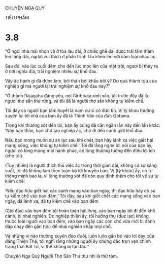 CHUYỆN NGẠ QUỶ

TIỂU PHẨM

# 3.8

“Ở ngôi nhà mái nhọn và ở tòa lâu đài, ở chiếc ghế dài được trải tấm thảm len lông dài, ngươi vui thích ở phần trình tấu khéo léo với năm loại nhạc cụ.

Sau đó, vào lúc cuối đêm cho đến lúc mọc lên của mặt trời, ngươi bị thảy ra ở nơi nghĩa địa, trải nghiệm nhiều sự khổ đau.

Vậy ác hạnh gì đã được làm, bởi thân bởi khẩu bởi ý? Do quả thành tựu của nghiệp gì mà ngươi lại trải nghiệm sự khổ đau này?”

“Ở thành Rājagaha đáng yêu, nơi Giribbaja xinh xắn, tôi trước đây đã là người thợ săn thú rừng, và tôi đã là người thợ săn không tự kiềm chế.

Tôi đây có người bạn tâm huyết là nam cư sĩ có đức tin. Vị tỳ khưu thường xuyên lui tới nhà của bạn ấy đã là Thinh Văn của đức Gotama.

Trong khi thương xót đến tôi, bạn ấy cũng đã cản ngăn lần này đến lần khác: ‘Này bạn thân, bạn chớ tạo nghiệp ác, chớ đi đến cảnh giới khổ đau.

Nếu bạn mong muốn sự an lạc sau khi chết, bạn hãy lánh xa việc giết hại mạng sống, việc không tự kiềm chế.’ Tôi đã lắng nghe lời nói của bạn ấy, người có lòng mong mỏi hạnh phúc, có lòng thương tưởng đến điều lợi ích (cho tôi).

(Tuy nhiên) là người thích thú việc ác trong thời gian dài, không có sự sáng suốt, tôi đã không làm theo toàn bộ lời khuyên bảo. Vị (tỳ khưu) ấy, có trí thông minh bao la, vì lòng thương xót đã còn quy định thêm cho tôi về sự tự kiềm chế:

‘Nếu đạo hữu giết hại các sanh mạng vào ban ngày, thì đạo hữu hãy có sự tự kiềm chế vào ban đêm.’ Tôi đây, sau khi giết chết các mạng sống vào ban ngày, đã lánh xa, đã tự kiềm chế vào ban đêm.

(Giờ đây) vào ban đêm tôi hoàn toàn hài lòng, vào ban ngày tôi đi đến khổ cảnh, bị nhai nghiến. Do nghiệp thiện ấy, tôi hưởng thụ (dục lạc) không thuộc loài người vào ban đêm, vào ban ngày các con chó vừa mới bị đánh đập chạy đến gần (tôi) để nhai nghiến khắp mọi chỗ.

Và những vị nào thường xuyên đeo đuổi, luôn luôn gắn bó vào lời dạy của đấng Thiện Thệ, tôi nghĩ rằng những người ấy chứng đắc trọn vẹn chính trạng thái Bất Tử, vị thế không bị tạo tác.”

Chuyện Ngạ Quỷ Người Thợ Săn Thú thứ nhì là thứ tám.
